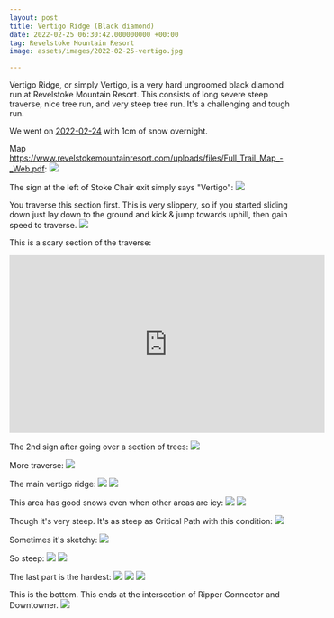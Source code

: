 ```yaml
---
layout: post
title: Vertigo Ridge (Black diamond)
date: 2022-02-25 06:30:42.000000000 +00:00
tag: Revelstoke Mountain Resort
image: assets/images/2022-02-25-vertigo.jpg

---
```


Vertigo Ridge, or simply Vertigo, is a very hard ungroomed black diamond run at Revelstoke Mountain Resort. This consists of long severe steep traverse, nice tree run, and very steep tree run. It's a challenging and tough run.

We went on [2022-02-24](https://vancouversnowboarding.ca/2022-02-24-revelstoke-mountain-resort-snow-report/) with 1cm of snow overnight.

Map <https://www.revelstokemountainresort.com/uploads/files/Full_Trail_Map_-_Web.pdf>:
![](/assets/images/2022-02-25-Screenshot_2022-02-24_18-06-24.png)

The sign at the left of Stoke Chair exit simply says "Vertigo":
![](/assets/images/2022-02-25-sign-at-stoke-chair.jpg)

You traverse this section first. This is very slippery, so if you started sliding down just lay down to the ground and kick & jump towards uphill, then gain speed to traverse.
![](/assets/images/2022-02-25-traverse1.jpg)

This is a scary section of the traverse:
<iframe width="560" height="315" src="https://www.youtube.com/embed/9RVmSWqkTGM" title="YouTube video player" frameborder="0" allow="accelerometer; autoplay; clipboard-write; encrypted-media; gyroscope; picture-in-picture" allowfullscreen></iframe>

The 2nd sign after going over a section of trees:
![](/assets/images/2022-02-25-sign2.jpg)

More traverse:
![](/assets/images/2022-02-25-traverse2.jpg)

The main vertigo ridge:
![](/assets/images/2022-02-25-main-ridge.jpg)
![](/assets/images/2022-02-25-looking-back.jpg)

This area has good snows even when other areas are icy:
![](/assets/images/2022-02-25-snow-good.jpg)
![](/assets/images/2022-02-25-snow-good2.jpg)

Though it's very steep. It's as steep as Critical Path with this condition:
![](/assets/images/2022-02-25-very-steep.jpg)

Sometimes it's sketchy:
![](/assets/images/2022-02-25-sometimes-sketchy.jpg)

So steep:
![](/assets/images/2022-02-25-steep.jpg)
![](/assets/images/2022-02-25-steep2.jpg)

The last part is the hardest:
![](/assets/images/2022-02-25-last-part1.jpg)
![](/assets/images/2022-02-25-last-part2.jpg)
![](/assets/images/2022-02-25-last-part3.jpg)

This is the bottom. This ends at the intersection of Ripper Connector and Downtowner.
![](/assets/images/2022-02-25-bottom.jpg)
